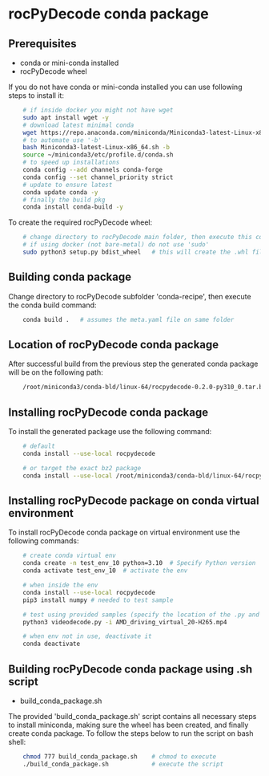 # rocPyDecode conda package

## Prerequisites
* conda or mini-conda installed
* rocPyDecode wheel

If you do not have conda or mini-conda installed you can use following steps to install it:

```bash
    # if inside docker you might not have wget
    sudo apt install wget -y 
    # download latest minimal conda
    wget https://repo.anaconda.com/miniconda/Miniconda3-latest-Linux-x86_64.sh
    # to automate use '-b'
    bash Miniconda3-latest-Linux-x86_64.sh -b
    source ~/miniconda3/etc/profile.d/conda.sh
    # to speed up installations
    conda config --add channels conda-forge
    conda config --set channel_priority strict
    # update to ensure latest
    conda update conda -y
    # finally the build pkg
    conda install conda-build -y
```
To create the required rocPyDecode wheel:
```bash
    # change directory to rocPyDecode main folder, then execute this command
    # if using docker (not bare-metal) do not use 'sudo'
    sudo python3 setup.py bdist_wheel   # this will create the .whl file under 'dist' subfolder
```

## Building conda package

Change directory to rocPyDecode subfolder 'conda-recipe', then execute the conda build command:

```bash
    conda build .   # assumes the meta.yaml file on same folder
```
## Location of rocPyDecode conda package

After successful build from the previous step the generated conda package will be on the following path:

```bash
    /root/miniconda3/conda-bld/linux-64/rocpydecode-0.2.0-py310_0.tar.bz2
 ```

## Installing rocPyDecode conda package

To install the generated package use the following command:

```bash
    # default
    conda install --use-local rocpydecode

    # or target the exact bz2 package
    conda install --use-local /root/miniconda3/conda-bld/linux-64/rocpydecode-0.2.0-py310_0.tar.bz2
```

## Installing rocPyDecode package on conda virtual environment

To install rocPyDecode conda package on virtual environment use the following commands:
```bash
    # create conda virtual env
    conda create -n test_env_10 python=3.10  # Specify Python version
    conda activate test_env_10  # activate the env

    # when inside the env
    conda install --use-local rocpydecode
    pip3 install numpy # needed to test sample

    # test using provided samples (specify the location of the .py and .mp4 files)
    python3 videodecode.py -i AMD_driving_virtual_20-H265.mp4

    # when env not in use, deactivate it
    conda deactivate
```

## Building rocPyDecode conda package using .sh script
* build_conda_package.sh

The provided 'build_conda_package.sh' script contains all necessary steps to install miniconda, making sure the wheel has been created, and finally create conda package. To follow the steps below to run the script on bash shell:
```bash
    chmod 777 build_conda_package.sh    # chmod to execute
    ./build_conda_package.sh            # execute the script
```



